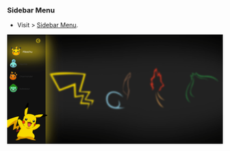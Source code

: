 ### Sidebar Menu

- Visit > [Sidebar Menu](https://ugurkarakurt.github.io/Frontend-Challanges/14-Sidebar-Menu/index.html).

![image info](screenshot.png)
